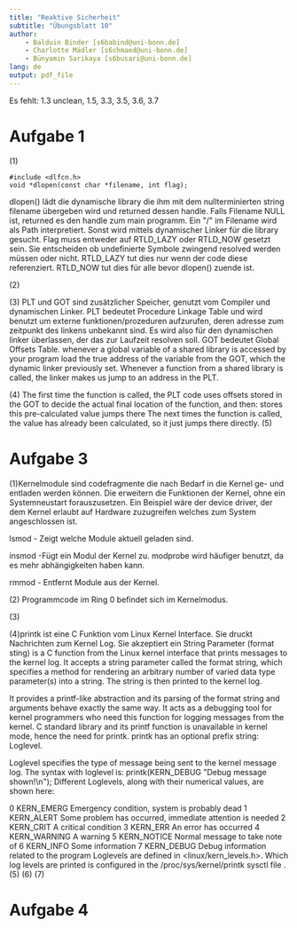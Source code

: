 ```yaml
---
title: "Reaktive Sicherheit"
subtitle: "Übungsblatt 10"
author: 
	- Balduin Binder [s6babind@uni-bonn.de]
	- Charlotte Mädler [s6chmaed@uni-bonn.de]
	- Bünyamin Sarikaya [s6busari@uni-bonn.de]
lang: de
output: pdf_file
---
```

Es fehlt: 1.3 unclean, 1.5, 3.3, 3.5, 3.6, 3.7
# Aufgabe 1
(1)
```
#include <dlfcn.h>
void *dlopen(const char *filename, int flag);
```
dlopen() lädt die dynamische library die ihm mit dem nullterminierten string filename übergeben wird und returned dessen handle. Falls Filename NULL ist, returned es den handle zum main programm. Ein "/" im Filename wird als Path interpretiert. Sonst wird mittels dynamischer Linker für die library gesucht.
Flag muss entweder auf RTLD_LAZY oder RTLD_NOW gesetzt sein. Sie entscheiden ob undefinierte Symbole zwingend resolved werden müssen oder nicht. RTLD_LAZY tut dies nur wenn der code diese referenziert. RTLD_NOW tut dies für alle bevor dlopen() zuende ist. 

(2)

(3)
PLT und GOT sind zusätzlicher Speicher, genutzt vom Compiler und dynamischen Linker.
PLT bedeutet Procedure Linkage Table und wird benutzt um externe funktionen/prozeduren aufzurufen, deren adresse zum zeitpunkt des linkens unbekannt sind. Es wird also für den dynamischen linker überlassen, der das zur Laufzeit resolven soll. 
GOT bedeutet Global Offsets Table.
whenever a global variable of a shared library is accessed by your program load the true address of the variable from the GOT, which the dynamic linker previously set.
Whenever a function from a shared library is called, the linker makes us jump to an address in the PLT.


(4)
The first time the function is called, the PLT code uses offsets stored in the GOT to decide the actual final location of the function, and then:
stores this pre-calculated value
jumps there
The next times the function is called, the value has already been calculated, so it just jumps there directly.
(5)

# Aufgabe 3

(1)Kernelmodule sind codefragmente die nach Bedarf in die Kernel ge- und entladen werden können. Die erweitern die Funktionen der Kernel, ohne ein Systemneustart forauszusetzen. Ein Beispiel wäre der device driver, der dem Kernel erlaubt auf Hardware zuzugreifen welches zum System angeschlossen ist. 

lsmod - Zeigt welche Module aktuell geladen sind.

insmod -Fügt ein Modul der Kernel zu. modprobe wird häufiger benutzt, da es mehr abhängigkeiten haben kann. 

 rmmod - Entfernt Module aus der Kernel.
 
(2) Programmcode im Ring 0 befindet sich im Kernelmodus. 

(3)

(4)printk ist eine C Funktion vom Linux Kernel Interface. Sie druckt Nachrichten zum Kernel Log. Sie akzeptiert ein String Parameter (format sting)
is a C function from the Linux kernel interface that prints messages to the kernel log. It accepts a string parameter called the format string, which specifies a method for rendering an arbitrary number of varied data type parameter(s) into a string. The string is then printed to the kernel log.

It provides a printf-like abstraction and its parsing of the format string and arguments behave exactly the same way. It acts as a debugging tool for kernel programmers who need this function for logging messages from the kernel. C standard library and its printf function is unavailable in kernel mode, hence the need for printk. printk has an optional prefix string: Loglevel.

Loglevel specifies the type of message being sent to the kernel message log. The syntax with loglevel is:
printk(KERN_DEBUG "Debug message shown!\n");
Different Loglevels, along with their numerical values, are shown here:

0	KERN_EMERG	Emergency condition, system is probably dead
1	KERN_ALERT	Some problem has occurred, immediate attention is needed
2	KERN_CRIT	A critical condition
3	KERN_ERR	An error has occurred
4	KERN_WARNING	A warning
5	KERN_NOTICE	Normal message to take note of
6	KERN_INFO	Some information
7	KERN_DEBUG	Debug information related to the program
Loglevels are defined in <linux/kern_levels.h>. Which log levels are printed is configured in the /proc/sys/kernel/printk sysctl file .
(5)
(6)
(7)

# Aufgabe 4

